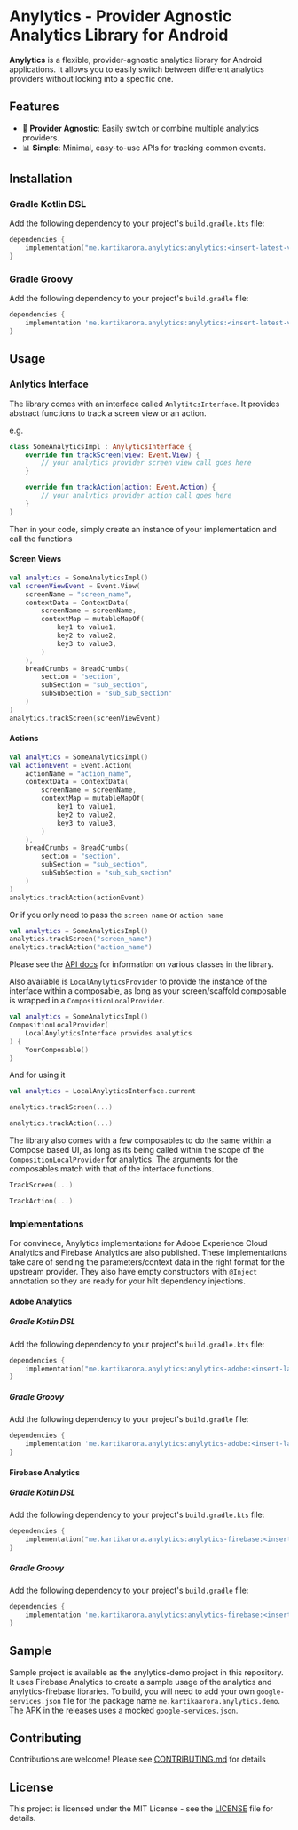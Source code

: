 # Anylytics - Provider Agnostic Analytics Library for Android

**Anylytics** is a flexible, provider-agnostic analytics library for Android applications. It allows you to easily switch between different analytics providers without locking into a specific one.

## Features
- 🚀 **Provider Agnostic**: Easily switch or combine multiple analytics providers.
- 📊 **Simple**: Minimal, easy-to-use APIs for tracking common events.

## Installation

### Gradle Kotlin DSL

Add the following dependency to your project's `build.gradle.kts` file:

```kotlin
dependencies {
    implementation("me.kartikarora.anylytics:anylytics:<insert-latest-version>")
}
```

### Gradle Groovy

Add the following dependency to your project's `build.gradle` file:

```groovy
dependencies {
    implementation 'me.kartikarora.anylytics:anylytics:<insert-latest-version>'
}
```

## Usage

### Anlytics Interface

The library comes with an interface called `AnlytitcsInterface`. It provides abstract functions to track a screen view or an action.

e.g.
```kotlin
class SomeAnalyticsImpl : AnylyticsInterface {
    override fun trackScreen(view: Event.View) {
        // your analytics provider screen view call goes here
    }

    override fun trackAction(action: Event.Action) {
        // your analytics provider action call goes here
    }
}
```
Then in your code, simply create an instance of your implementation and call the functions

#### Screen Views
```kotlin
val analytics = SomeAnalyticsImpl()
val screenViewEvent = Event.View(
    screenName = "screen_name",
    contextData = ContextData(
        screenName = screenName,
        contextMap = mutableMapOf(
            key1 to value1,
            key2 to value2,
            key3 to value3,
        )
    ),
    breadCrumbs = BreadCrumbs(
        section = "section",
        subSection = "sub_section",
        subSubSection = "sub_sub_section"
    )
)
analytics.trackScreen(screenViewEvent)
```

#### Actions
```kotlin
val analytics = SomeAnalyticsImpl()
val actionEvent = Event.Action(
    actionName = "action_name",
    contextData = ContextData(
        screenName = screenName,
        contextMap = mutableMapOf(
            key1 to value1,
            key2 to value2,
            key3 to value3,
        )
    ),
    breadCrumbs = BreadCrumbs(
        section = "section",
        subSection = "sub_section",
        subSubSection = "sub_sub_section"
    )
)
analytics.trackAction(actionEvent)

```
Or if you only need to pass the `screen name` or `action name`
```kotlin
val analytics = SomeAnalyticsImpl()
analytics.trackScreen("screen_name")
analytics.trackAction("action_name")
```

Please see the [API docs](API.md) for information on various classes in the library. 

Also available is `LocalAnylyticsProvider` to provide the instance of the interface within a composable, as long as your screen/scaffold composable is wrapped in a `CompositionLocalProvider`.

```kotlin
val analytics = SomeAnalyticsImpl()
CompositionLocalProvider(
    LocalAnylyticsInterface provides analytics
) {
    YourComposable()
}
```
And for using it
```kotlin
val analytics = LocalAnylyticsInterface.current

analytics.trackScreen(...)

analytics.trackAction(...)
```

The library also comes with a few composables to do the same within a Compose based UI, as long as its being called within the scope of the `CompositionLocalProvider` for analytics. The arguments for the composables match with that of the interface functions.
```kotlin
TrackScreen(...)

TrackAction(...)
```

### Implementations

For convinece, Anylytics implementations for Adobe Experience Cloud Analytics and Firebase Analytics are also published.
These implementations take care of sending the parameters/context data in the right format for the upstream provider.
They also have empty constructors with `@Inject` annotation so they are ready for your hilt dependency injections.

#### Adobe Analytics

##### Gradle Kotlin DSL

Add the following dependency to your project's `build.gradle.kts` file:

```kotlin
dependencies {
    implementation("me.kartikarora.anylytics:anylytics-adobe:<insert-latest-version>")
}
```

##### Gradle Groovy

Add the following dependency to your project's `build.gradle` file:

```groovy
dependencies {
    implementation 'me.kartikarora.anylytics:anylytics-adobe:<insert-latest-version>'
}
```

#### Firebase Analytics

##### Gradle Kotlin DSL

Add the following dependency to your project's `build.gradle.kts` file:

```kotlin
dependencies {
    implementation("me.kartikarora.anylytics:anylytics-firebase:<insert-latest-version>")
}
```

##### Gradle Groovy

Add the following dependency to your project's `build.gradle` file:

```groovy
dependencies {
    implementation 'me.kartikarora.anylytics:anylytics-firebase:<insert-latest-version>'
}
```

## Sample

Sample project is available as the anylytics-demo project in this repository. It uses Firebase Analytics to create a sample usage of the analytics and anylytics-firebase libraries.
To build, you will need to add your own `google-services.json` file for the package name `me.kartikaarora.anylytics.demo`. The APK in the releases uses a mocked `google-services.json`.

## Contributing
Contributions are welcome! Please see [CONTRIBUTING.md](CONTRIBUTING.md) for details

## License
This project is licensed under the MIT License - see the [LICENSE](LICENSE) file for details.
